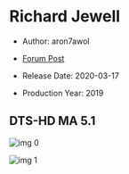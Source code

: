 # Richard Jewell

* Author: aron7awol

* [Forum Post](https://www.avsforum.com/threads/bass-eq-for-filtered-movies.2995212/post-59343620)

* Release Date: 2020-03-17
* Production Year: 2019

## DTS-HD MA 5.1

![img 0](https://i.imgur.com/8J6q3sa.jpg)

![img 1](https://i.imgur.com/1UIKqZ7.png)

